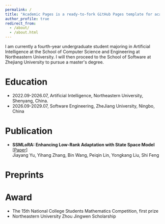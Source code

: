 ```yaml
---
permalink: /
title: "Academic Pages is a ready-to-fork GitHub Pages template for academic personal websites"
author_profile: true
redirect_from: 
  - /about/
  - /about.html
---
```


I am currently a fourth-year undergraduate student majoring in Artificial Intelligence at the School of Computer Science and Engineering at Northeastern University. I will then proceed to the School of Software at Zhejiang University to pursue a master's degree.

Education
======

- 2022.09-2026.07, Artificial Intelligence, Northeastern University, Shenyang, China.
- 2026.09-2029.07, Software Engineering, ZheJiang University, Ningbo, China 

Publication
======
- **SSMLoRA: Enhancing Low-Rank Adaptation with State Space Model** [[Paper](https://arxiv.org/abs/2502.04958)]    
  Jiayang Yu, Yihang Zhang, Bin Wang, Peiqin Lin, Yongkang Liu, Shi Feng
 
Preprints
======

Award
======
- The 15th National College Students Mathematics Competition, first prize
- Northeastern University Zhou Jingwen Scholarship
